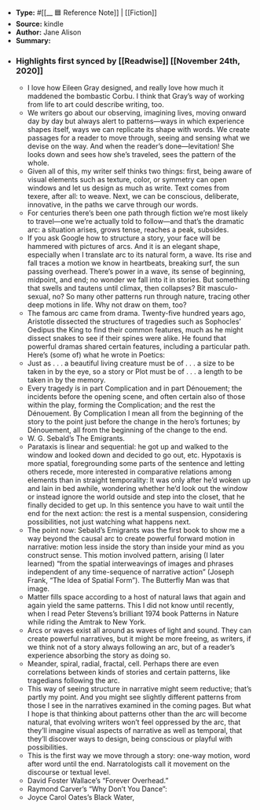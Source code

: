 - **Type:** #[[__ 🟦  Reference Note]] | [[Fiction]]
- **Source:**  kindle
- **Author:** Jane Alison
- **Summary:**
- ### Highlights first synced by [[Readwise]] [[November 24th, 2020]]
    - I love how Eileen Gray designed, and really love how much it maddened the bombastic Corbu. I think that Gray’s way of working from life to art could describe writing, too. 
    - We writers go about our observing, imagining lives, moving onward day by day but always alert to patterns—ways in which experience shapes itself, ways we can replicate its shape with words. We create passages for a reader to move through, seeing and sensing what we devise on the way. And when the reader’s done—levitation! She looks down and sees how she’s traveled, sees the pattern of the whole. 
    - Given all of this, my writer self thinks two things: first, being aware of visual elements such as texture, color, or symmetry can open windows and let us design as much as write. Text comes from texere, after all: to weave. Next, we can be conscious, deliberate, innovative, in the paths we carve through our words. 
    - For centuries there’s been one path through fiction we’re most likely to travel—one we’re actually told to follow—and that’s the dramatic arc: a situation arises, grows tense, reaches a peak, subsides. 
    - If you ask Google how to structure a story, your face will be hammered with pictures of arcs. And it is an elegant shape, especially when I translate arc to its natural form, a wave. Its rise and fall traces a motion we know in heartbeats, breaking surf, the sun passing overhead. There’s power in a wave, its sense of beginning, midpoint, and end; no wonder we fall into it in stories. But something that swells and tautens until climax, then collapses? Bit masculo-sexual, no? So many other patterns run through nature, tracing other deep motions in life. Why not draw on them, too? 
    - The famous arc came from drama. Twenty-five hundred years ago, Aristotle dissected the structures of tragedies such as Sophocles’ Oedipus the King to find their common features, much as he might dissect snakes to see if their spines were alike. He found that powerful dramas shared certain features, including a particular path. Here’s (some of) what he wrote in Poetics: 
    - Just as . . . a beautiful living creature must be of . . . a size to be taken in by the eye, so a story or Plot must be of . . . a length to be taken in by the memory. 
    - Every tragedy is in part Complication and in part Dénouement; the incidents before the opening scene, and often certain also of those within the play, forming the Complication; and the rest the Dénouement. By Complication I mean all from the beginning of the story to the point just before the change in the hero’s fortunes; by Dénouement, all from the beginning of the change to the end. 
    - W. G. Sebald’s The Emigrants. 
    - Parataxis is linear and sequential: he got up and walked to the window and looked down and decided to go out, etc. Hypotaxis is more spatial, foregrounding some parts of the sentence and letting others recede, more interested in comparative relations among elements than in straight temporality: It was only after he’d woken up and lain in bed awhile, wondering whether he’d look out the window or instead ignore the world outside and step into the closet, that he finally decided to get up. In this sentence you have to wait until the end for the next action: the rest is a mental suspension, considering possibilities, not just watching what happens next. 
    - The point now: Sebald’s Emigrants was the first book to show me a way beyond the causal arc to create powerful forward motion in narrative: motion less inside the story than inside your mind as you construct sense. This motion involved pattern, arising (I later learned) “from the spatial interweavings of images and phrases independent of any time-sequence of narrative action” (Joseph Frank, “The Idea of Spatial Form”). The Butterfly Man was that image. 
    - Matter fills space according to a host of natural laws that again and again yield the same patterns. This I did not know until recently, when I read Peter Stevens’s brilliant 1974 book Patterns in Nature while riding the Amtrak to New York. 
    - Arcs or waves exist all around as waves of light and sound. They can create powerful narratives, but it might be more freeing, as writers, if we think not of a story always following an arc, but of a reader’s experience absorbing the story as doing so. 
    - Meander, spiral, radial, fractal, cell. Perhaps there are even correlations between kinds of stories and certain patterns, like tragedians following the arc. 
    - This way of seeing structure in narrative might seem reductive; that’s partly my point. And you might see slightly different patterns from those I see in the narratives examined in the coming pages. But what I hope is that thinking about patterns other than the arc will become natural, that evolving writers won’t feel oppressed by the arc, that they’ll imagine visual aspects of narrative as well as temporal, that they’ll discover ways to design, being conscious or playful with possibilities. 
    - This is the first way we move through a story: one-way motion, word after word until the end. Narratologists call it movement on the discourse or textual level. 
    - David Foster Wallace’s “Forever Overhead.” 
    - Raymond Carver’s “Why Don’t You Dance”: 
    - Joyce Carol Oates’s Black Water, 
